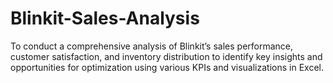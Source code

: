 # Blinkit-Sales-Analysis
To conduct a comprehensive analysis of Blinkit’s sales performance, customer satisfaction, and inventory distribution to identify key insights and opportunities for optimization using various KPIs and visualizations in Excel.
